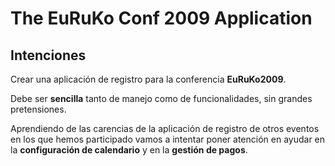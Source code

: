 The EuRuKo Conf 2009 Application
===

Intenciones
---

Crear una aplicación de registro para la conferencia **EuRuKo2009**.

Debe ser **sencilla** tanto de manejo como de funcionalidades, sin grandes pretensiones.

Aprendiendo de las carencias de la aplicación de registro de otros eventos en los que hemos participado vamos a intentar poner atención en ayudar en la **configuración de calendario** y en la **gestión de pagos**.